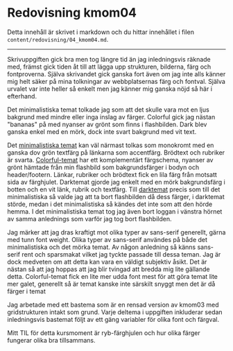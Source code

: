 ---
---
Redovisning kmom04
=========================

Detta innehåll är skrivet i markdown och du hittar innehållet i filen `content/redovisning/04_kmom04.md`.

***
Skrivuppgiften gick bra men tog längre tid än jag inledningsvis räknade med, främst gick tiden åt till att lägga upp strukturen, bilderna, färg och fontproverna. Själva skrivandet gick ganska fort även om jag inte alls känner mig helt säker på mina tolkningar av webbplatsernas färg och fontval. Själva urvalet var inte heller så enkelt men jag känner mig ganska nöjd så här i efterhand.

Det minimalistiska temat tolkade jag som att det skulle vara mot en ljus bakgrund med mindre eller inga inslag av färger. Colorful gick jag nästan "bananas" på med nyanser av grönt som finns i flashbilden. Dark blev ganska enkel med en mörk, dock inte svart bakgrund med vit text.

Det [minimalistiska temat](?style=04_minimalistic) kan väl närmast tolkas som monokromt med en ganska dov grön textfärg på länkarna som accentfärg. Brödtext och rubriker är svarta. [Colorful-temat](?style=04_colorful) har ett komplementärt färgschema, nyanser av grönt hämtade från min flashbild som bakgrundsfärger i bodyn och header/footern. Länkar, rubriker och brödtext fick en lila färg från motsatt sida av färghjulet. Darktemat gjorde jag enkelt med en mörk bakgrundsfärg i botten och en vit länk, rubrik  och textfärg. Till [darktemat](?style=04_dark) precis som till det minimalistiska så valde jag att ta bort flashbilden då dess färger, i darktemat störde, medan i det minimalistiska så kändes det inte som att den hörde hemma. I det minimalistiska temat tog jag även bort loggan i vänstra hörnet av samma anlednings som varför jag tog bort flashbilden.

Jag märker att jag dras kraftigt mot olika typer av sans-serif generellt, gärna med tunn font weight. Olika typer av sans-serif användes på både det minimalistiska och det mörka temat. Av någon anledning så känns sans-serif rent och sparsmakat vilket jag tyckte passade till dessa teman. Jag är dock medveten om att detta kan vara en väldigt subjektiv åsikt. Det är nästan så att jag hoppas att jag blir tvingad att bredda mig lite gällande detta.
Colorful-temat fick en lite mer udda font mest för att göra temat lite mer galet, generellt så är temat kanske inte särskilt snyggt men det är då färger i temat

Jag arbetade med ett bastema som är en rensad version av kmom03 med gridstrukturen intakt som grund. Varje deltema i uppgiften inkluderar sedan inledningsvis bastemat följt av ett gäng variabler för olika font och färgval.

Mitt TIL för detta kursmoment är ryb-färghjulen och hur olika färger fungerar olika bra tillsammans.  
